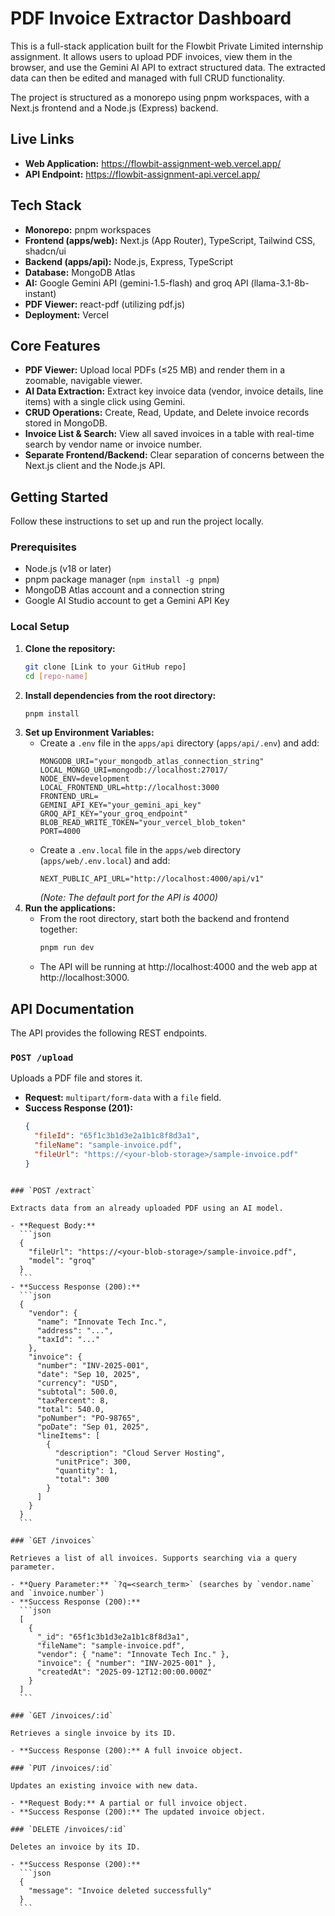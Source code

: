 # PDF Invoice Extractor Dashboard

This is a full-stack application built for the Flowbit Private Limited internship assignment. It allows users to upload PDF invoices, view them in the browser, and use the Gemini AI API to extract structured data. The extracted data can then be edited and managed with full CRUD functionality.

The project is structured as a monorepo using pnpm workspaces, with a Next.js frontend and a Node.js (Express) backend.

## Live Links

- **Web Application:** https://flowbit-assignment-web.vercel.app/
- **API Endpoint:** https://flowbit-assignment-api.vercel.app/

## Tech Stack

- **Monorepo:** pnpm workspaces
- **Frontend (apps/web):** Next.js (App Router), TypeScript, Tailwind CSS, shadcn/ui
- **Backend (apps/api):** Node.js, Express, TypeScript
- **Database:** MongoDB Atlas
- **AI:** Google Gemini API (gemini-1.5-flash) and groq API (llama-3.1-8b-instant)
- **PDF Viewer:** react-pdf (utilizing pdf.js)
- **Deployment:** Vercel

## Core Features

- **PDF Viewer:** Upload local PDFs (≤25 MB) and render them in a zoomable, navigable viewer.
- **AI Data Extraction:** Extract key invoice data (vendor, invoice details, line items) with a single click using Gemini.
- **CRUD Operations:** Create, Read, Update, and Delete invoice records stored in MongoDB.
- **Invoice List & Search:** View all saved invoices in a table with real-time search by vendor name or invoice number.
- **Separate Frontend/Backend:** Clear separation of concerns between the Next.js client and the Node.js API.

## Getting Started

Follow these instructions to set up and run the project locally.

### Prerequisites

- Node.js (v18 or later)
- pnpm package manager (`npm install -g pnpm`)
- MongoDB Atlas account and a connection string
- Google AI Studio account to get a Gemini API Key

### Local Setup

1. **Clone the repository:**
   ```bash
   git clone [Link to your GitHub repo]
   cd [repo-name]
   ```
2. **Install dependencies from the root directory:**
   ```bash
   pnpm install
   ```
3. **Set up Environment Variables:**
   - Create a `.env` file in the `apps/api` directory (`apps/api/.env`) and add:
     ```env
     MONGODB_URI="your_mongodb_atlas_connection_string"
     LOCAL_MONGO_URI=mongodb://localhost:27017/
     NODE_ENV=development
     LOCAL_FRONTEND_URL=http://localhost:3000
     FRONTEND_URL=
     GEMINI_API_KEY="your_gemini_api_key"
     GROQ_API_KEY="your_groq_endpoint"
     BLOB_READ_WRITE_TOKEN="your_vercel_blob_token"
     PORT=4000
     ```
   - Create a `.env.local` file in the `apps/web` directory (`apps/web/.env.local`) and add:
     ```env
     NEXT_PUBLIC_API_URL="http://localhost:4000/api/v1"
     ```
     _(Note: The default port for the API is 4000)_
4. **Run the applications:**
   - From the root directory, start both the backend and frontend together:
     ```bash
     pnpm run dev
     ```
   - The API will be running at http://localhost:4000 and the web app at http://localhost:3000.

## API Documentation

The API provides the following REST endpoints.

### `POST /upload`

Uploads a PDF file and stores it.

- **Request:** `multipart/form-data` with a `file` field.
- **Success Response (201):**
  ```json
  {
    "fileId": "65f1c3b1d3e2a1b1c8f8d3a1",
    "fileName": "sample-invoice.pdf",
    "fileUrl": "https://<your-blob-storage>/sample-invoice.pdf"
  }
  ```

````

### `POST /extract`

Extracts data from an already uploaded PDF using an AI model.

- **Request Body:**
  ```json
  {
    "fileUrl": "https://<your-blob-storage>/sample-invoice.pdf",
    "model": "groq"
  }
  ```
- **Success Response (200):**
  ```json
  {
    "vendor": {
      "name": "Innovate Tech Inc.",
      "address": "...",
      "taxId": "..."
    },
    "invoice": {
      "number": "INV-2025-001",
      "date": "Sep 10, 2025",
      "currency": "USD",
      "subtotal": 500.0,
      "taxPercent": 8,
      "total": 540.0,
      "poNumber": "PO-98765",
      "poDate": "Sep 01, 2025",
      "lineItems": [
        {
          "description": "Cloud Server Hosting",
          "unitPrice": 300,
          "quantity": 1,
          "total": 300
        }
      ]
    }
  }
  ```

### `GET /invoices`

Retrieves a list of all invoices. Supports searching via a query parameter.

- **Query Parameter:** `?q=<search_term>` (searches by `vendor.name` and `invoice.number`)
- **Success Response (200):**
  ```json
  [
    {
      "_id": "65f1c3b1d3e2a1b1c8f8d3a1",
      "fileName": "sample-invoice.pdf",
      "vendor": { "name": "Innovate Tech Inc." },
      "invoice": { "number": "INV-2025-001" },
      "createdAt": "2025-09-12T12:00:00.000Z"
    }
  ]
  ```

### `GET /invoices/:id`

Retrieves a single invoice by its ID.

- **Success Response (200):** A full invoice object.

### `PUT /invoices/:id`

Updates an existing invoice with new data.

- **Request Body:** A partial or full invoice object.
- **Success Response (200):** The updated invoice object.

### `DELETE /invoices/:id`

Deletes an invoice by its ID.

- **Success Response (200):**
  ```json
  {
    "message": "Invoice deleted successfully"
  }
  ```
````

